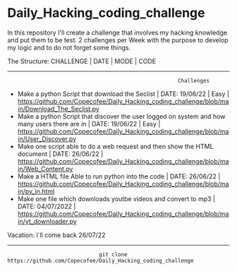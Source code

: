 # Daily_Hacking_coding_challenge
In this repository I'll create a challenge that involves my hacking knowledge and put them to be test. 2 challenges per Week with the purpose to develop my logic and to do not forget some things.

The Structure:
              CHALLENGE | DATE | MODE | CODE
              
              
              
              
              
              
              
---------------------------------------------------------------------------------------------------------------------------------------------------------
                                                          Challenges
                                                               
 
 
 
   
               
- Make a python Script that download the Seclist | DATE: 19/06/22 | Easy | https://github.com/Copecofee/Daily_Hacking_coding_challenge/blob/main/Download_The_Seclist.py
- Make a python Script that discover the user logged on system and how many users there are in | DATE: 19/06/22 | Easy | https://github.com/Copecofee/Daily_Hacking_coding_challenge/blob/main/User_Discover.py 
- Make one script able to do a web request and then show the HTML document | DATE: 26/06/22 | https://github.com/Copecofee/Daily_Hacking_coding_challenge/blob/main/Web_Content.py
- Make a HTML file Able to run python into the code | DATE: 26/06/22 | https://github.com/Copecofee/Daily_Hacking_coding_challenge/blob/main/py_in.html
- Make one file which downloads youtbe videos and convert to mp3 | DATE: 04/07/2022 |                                https://github.com/Copecofee/Daily_Hacking_coding_challenge/blob/main/yt_downloader.py 

Vacation: I`ll come back 26/07/22


---------------------------------------------------------------------------------------------------------------------------------------------------------
                                 git clone https://github.com/Copecofee/Daily_Hacking_coding_challenge
